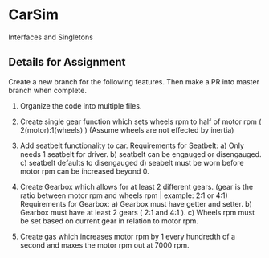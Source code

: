 # CarSim
Interfaces and Singletons

## Details for Assignment

Create a new branch for the following features.  Then make a PR into master branch when complete.

1) Organize the code into multiple files.
2) Create single gear function which sets wheels rpm to half of motor rpm ( 2(motor):1(wheels) )  (Assume wheels are not effected by inertia)

3) Add seatbelt functionality to car.
	Requirements for Seatbelt:
		a) Only needs 1 seatbelt for driver.
		b) seatbelt can be engauged or disengauged.
		c) seatbelt defaults to disengauged
		d) seabelt must be worn before motor rpm can be increased beyond 0.

4) Create Gearbox which allows for at least 2 different gears. (gear is the ratio between motor rpm and wheels rpm | example: 2:1 or 4:1)
	Requirements for Gearbox:
		a) Gearbox must have getter and setter.
		b) Gearbox must have at least 2 gears ( 2:1 and 4:1 ).
		c) Wheels rpm must be set based on current gear in relation to motor rpm.

5) Create gas which increases motor rpm by 1 every hundredth of a second and maxes the motor rpm out at 7000 rpm.
